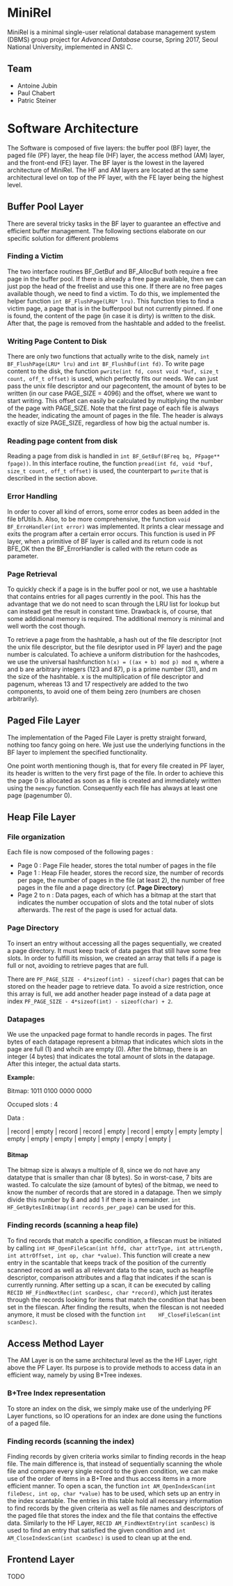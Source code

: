 # MiniRel
MiniRel is a minimal single-user relational database management system (DBMS) group project for *Advanced Database* course, Spring 2017, Seoul National University, implemented in ANSI C.

## Team
- Antoine Jubin
- Paul Chabert
- Patric Steiner

# Software Architecture
The Software is composed of five layers: the buffer pool (BF) layer, the paged file (PF) layer, the heap file (HF) layer, the access method (AM) layer, and the front-end (FE) layer. The BF layer is the lowest in the layered architecture of MiniRel. The HF and AM layers are located at the same architectural level on top of the PF layer, with the FE layer being the highest level.

## Buffer Pool Layer
There are several tricky tasks in the BF layer to guarantee an effective and efficient buffer management. The following sections elaborate on our specific solution for different problems

### Finding a Victim
The two interface routines BF_GetBuf and BF_AllocBuf both require a free page in the buffer pool. If there is already a free page available, then we can just pop the head of the freelist and use this one. If there are no free pages available though, we need to find a victim. To do this, we implemented the helper function `int BF_FlushPage(LRU* lru)`. This function tries to find a victim page, a page that is in the bufferpool but not currently pinned. If one is found, the content of the page (in case it is dirty) is written to the disk. After that, the page is removed from the hashtable and added to the freelist.

### Writing Page Content to Disk
There are only two functions that actually write to the disk, namely `int BF_FlushPage(LRU* lru)` and `int BF_FlushBuf(int fd)`. To write page content to the disk, the function `pwrite(int fd, const void *buf, size_t count, off_t offset)` is used, which perfectly fits our needs. We can just pass the unix file descriptor and our pagecontent, the amount of bytes to be written (in our case PAGE_SIZE = 4096) and the offset, where we want to start writing. This offset can easily be calculated by multiplying the number of the page with PAGE_SIZE. Note that the first page of each file is always the header, indicating the amount of pages in the file. The header is always exactly of size PAGE_SIZE, regardless of how big the actual number is.

### Reading page content from disk
Reading a page from disk is handled in `int BF_GetBuf(BFreq bq, PFpage** fpage))`. In this interface routine, the function `pread(int fd, void *buf, size_t count, off_t offset)` is used, the counterpart to `pwrite` that is described in the section above.

### Error Handling
In order to cover all kind of errors, some error codes as been added in the file bfUtils.h. Also, to be more comprehensive, the function `void BF_ErroHandler(int error)` was implemented. It prints a clear message and exits the program after a certain error occurs. This function is used in PF layer, when a primitive of BF layer is called and its return code is not BFE_OK then the BF_ErrorHandler is called with the return code as parameter.

### Page Retrieval
To quickly check if a page is in the buffer pool or not, we use a hashtable that contains entries for all pages currently in the pool. This has the advantage that we do not need to scan through the LRU list for lookup but can instead get the result in constant time.
Drawback is, of course, that some addidional memory is required. The additional memory is minimal and well worth the cost though.

To retrieve a page from the hashtable, a hash out of the file descriptor (not the unix file descriptor, but the file desriptor used in PF layer) and the page number is calculated. To achieve a uniform distribution for the hashcodes, we use the universal hashfunction `h(x) = ((ax + b) mod p) mod m`, where a and b are arbitrary integers (123 and 87), p is a prime number (31), and m the size of the hashtable. x is the multiplication of file descriptor and pagenum, whereas 13 and 17 respectively are added to the two components, to avoid one of them being zero (numbers are chosen arbitrarily).

## Paged File Layer
The implementation of the Paged File Layer is pretty straight forward, nothing too fancy going on here. We just use the underlying functions in the BF layer to implement the specified functionality.

One point worth mentioning though is, that for every file created in PF layer, its header is written to the very first page of the file. In order to achieve this the page 0 is allocated as soon as a file is created and immediately written using the `memcpy` function.
Consequently each file has always at least one page (pagenumber 0).


## Heap File Layer

### File organization
Each file is now composed of the following pages :
- Page 0 : Page File header, stores the total number of pages in the file
- Page 1 : Heap File header, stores the record size, the number of records per page, the number of pages in the file (at least 2), the number of free pages in the file and a page directory (cf. **Page Directory**)
- Page 2 to n : Data pages, each of which has a bitmap at the start that indicates the number occupation of slots and the total nuber of slots afterwards. The rest of the page is used for actual data.

### Page Directory
To insert an entry without accessing all the pages sequentially, we created a page directory. It must keep track of data pages that still have some free slots. In order to fulfill its mission, we created an array that tells if a page is full or not, avoiding to retrieve pages that are full.

There are `PF_PAGE_SIZE - 4*sizeof(int) - sizeof(char)` pages that can be stored on the header page to retrieve data.
To avoid a size restriction, once this array is full, we add another header page instead of a data page at index `PF_PAGE_SIZE - 4*sizeof(int) - sizeof(char) + 2`.

### Datapages
We use the unpacked page format to handle records in pages. The first bytes of each datapage represent a bitmap that indicates which slots in the page are full (1) and whcih are empty (0). After the bitmap, there is an integer (4 bytes) that indicates the total amount of slots in the datapage. After this integer, the actual data starts.

**Example:** 

Bitmap:	1011 0100	0000 0000	

Occuped slots :  4 

Data : 

| record | empty | record | record | empty | record | empty | empty |empty | empty | empty | empty | empty | empty | empty | empty |

#### Bitmap
The bitmap size is always a multiple of 8, since we do not have any datatype that is smaller than char (8 bytes). So in worst-case, 7 bits are wasted.
To calculate the size (amount of bytes) of the bitmap, we need to know the number of records that are stored in a datapage.
Then we simply divide this number by 8 and add 1 if there is a remainder. `int HF_GetBytesInBitmap(int records_per_page)` can be used for this.

### Finding records (scanning a heap file)
To find records that match a specific condition, a filescan must be initiated by calling `int HF_OpenFileScan(int hffd, char attrType, int attrLength, int attrOffset, int op, char *value)`. This function will create a new entry in the scantable that keeps track of the position of the currently scanned record as well as all relevant data to the scan, such as heapfile descriptor, comparison attributes and a flag that indicates if the scan is currently running. After setting up a scan, it can be executed by calling `RECID HF_FindNextRec(int scanDesc, char *record)`, which just iterates through the records looking for items that match the condition that has been set in the filescan. After finding the results, when the filescan is not needed anymore, it must be closed with the function `int	HF_CloseFileScan(int scanDesc)`.

## Access Method Layer
The AM Layer is on the same architectural level as the the HF Layer, right above the PF Layer. Its purpose is to provide methods to access data in an efficient way, namely by using B+Tree indexes.

### B+Tree Index representation
To store an index on the disk, we simply make use of the underlying PF Layer functions, so IO operations for an index are done using the functions of a paged file.

### Finding records (scanning the index)
Finding records by given criteria works similar to finding records in the heap file. The main difference is, that instead of sequentially scanning the whole file and compare every single record to the given condition, we can make use of the order of items in a B+Tree and thus access items in a more efficient manner.
To open a scan, the function `int AM_OpenIndexScan(int fileDesc, int op, char *value)` has to be used, which sets up an entry in the index scantable. The entries in this table hold all necessary information to find records by the given criteria as well as file names and descriptors of the paged file that stores the index and the file that contains the effective data. Similarly to the HF Layer, `RECID AM_FindNextEntry(int scanDesc)` is used to find an entry that satisfied the given condition and `int AM_CloseIndexScan(int scanDesc)` is used to clean up at the end.

## Frontend Layer
TODO
